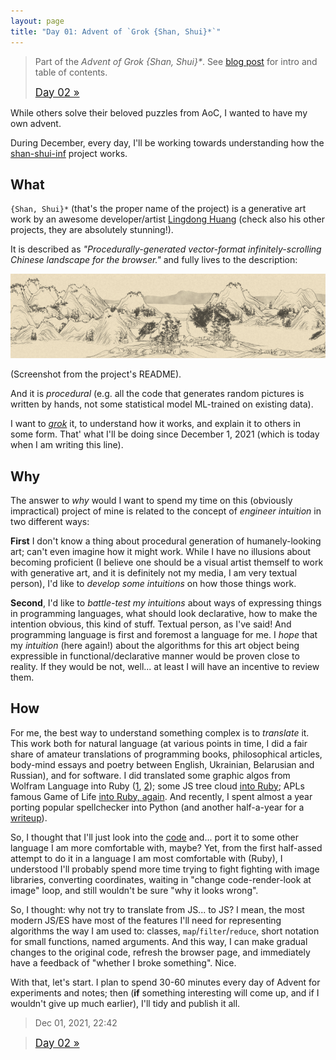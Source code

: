```yaml
---
layout: page
title: "Day 01: Advent of `Grok {Shan, Shui}*`"
---
```


> Part of the _Advent of Grok {Shan, Shui}*_. See [blog post](/blog/2021-12-28-grok-shan-shui.html) for intro and table of contents.
>
> <big>[Day 02 »](day02.html)</big>

While others solve their beloved puzzles from AoC, I wanted to have my own advent.

During December, every day, I'll be working towards understanding how the [shan-shui-inf](https://github.com/LingDong-/shan-shui-inf) project works.

## What

`{Shan, Shui}*` (that's the proper name of the project) is a generative art work by an awesome developer/artist [Lingdong Huang](https://github.com/LingDong-) (check also his other projects, they are absolutely stunning!).

It is described as _"Procedurally-generated vector-format infinitely-scrolling Chinese landscape for the browser."_ and fully lives to the description:

![](/img/advent2021/image00.png)

(Screenshot from the project's README).

And it is _procedural_ (e.g. all the code that generates random pictures is written by hands, not some statistical model ML-trained on existing data).

I want to _[grok](https://en.wikipedia.org/wiki/Grok)_ it, to understand how it works, and explain it to others in some form. That' what I'll be doing since December 1, 2021 (which is today when I am writing this line).

## Why

The answer to _why_ would I want to spend my time on this (obviously impractical) project of mine is related to the concept of _engineer intuition_ in two different ways:

**First** I don't know a thing about procedural generation of humanely-looking art; can't even imagine how it might work. While I have no illusions about becoming proficient (I believe one should be a visual artist themself to work with generative art, and it is definitely not my media, I am very textual person), I'd like to _develop some intuitions_ on how those things work.

**Second**, I'd like to _battle-test my intuitions_ about ways of expressing things in programming languages, what should look declarative, how to make the intention obvious, this kind of stuff. Textual person, as I've said! And programming language is first and foremost a language for me. I _hope_ that my _intuition_ (here again!) about the algorithms for this art object being expressible in functional/declarative manner would be proven close to reality. If they would be not, well... at least I will have an incentive to review them.

## How

For me, the best way to understand something complex is to _translate_ it. This work both for natural language (at various points in time, I did a fair share of amateur translations of programming books, philosophical articles, body-mind essays and poetry between English, Ukrainian, Belarusian and Russian), and for software. I did translated some graphic algos from Wolfram Language into Ruby ([1](https://github.com/zverok/xkcdize), [2](https://github.com/zverok/drosterize)); some JS tree cloud [into Ruby](https://github.com/zverok/magic_cloud); APLs famous Game of Life [into Ruby, again](https://zverok.github.io/blog/2020-05-16-ruby-as-apl.html). And recently, I spent almost a year porting popular spellchecker into Python (and another half-a-year for a [writeup](https://zverok.github.io/spellchecker.html)).

So, I thought that I'll just look into the [code](https://github.com/LingDong-/shan-shui-inf/blob/master/index.html) and... port it to some other language I am more comfortable with, maybe? Yet, from the first half-assed attempt to do it in a language I am most comfortable with (Ruby), I understood I'll probably spend more time trying to fight fighting with image libraries, converting coordinates, waiting in "change code-render-look at image" loop, and still wouldn't be sure "why it looks wrong".

So, I thought: why not try to translate from JS... to JS? I mean, the most modern JS/ES have most of the features I'll need for representing algorithms the way I am used to: classes, `map`/`filter`/`reduce`, short notation for small functions, named arguments. And this way, I can make gradual changes to the original code, refresh the browser page, and immediately have a feedback of "whether I broke something". Nice.

With that, let's start. I plan to spend 30-60 minutes every day of Advent for experiments and notes; then (**if** something interesting will come up, and if I wouldn't give up much earlier), I'll tidy and publish it all.

> Dec 01, 2021, 22:42

> <big>[Day 02 »](day02.html)</big>
